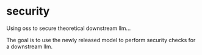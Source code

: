 # security
Using oss to secure theoretical downstream llm...

The goal is to use the newly released model to perform security checks for a downstream llm.
